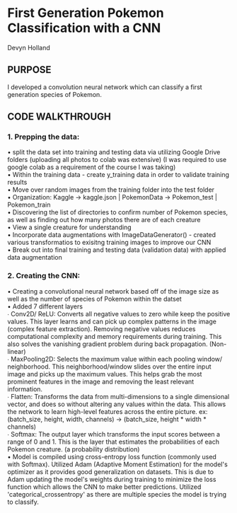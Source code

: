 # First Generation Pokemon Classification with a CNN
Devyn Holland <br />

## **PURPOSE** <br />
I developed a convolution neural network which can classify a first generation species of Pokemon. <br />

## **CODE WALKTHROUGH** <br />
### 1. Prepping the data: <br />
• split the data set into training and testing data via utilizing Google Drive folders (uploading all photos to colab was extensive) (I was required to use google colab as a requirement of the course I was taking) <br />
• Within the training data - create y_training data in order to validate training results <br />
• Move over random images from the training folder into the test folder <br />
• Organization: Kaggle -> kaggle.json | PokemonData -> Pokemon_test | Pokemon_train <br />
• Discovering the list of directories to confirm number of Pokemon species, as well as finding out how many photos there are of each creature <br />
• View a single creature for understanding <br />
• Incorporate data augmentations with ImageDataGenerator() - created various transformatios to exisitng training images to improve our CNN <br />
• Break out into final training and testing data (validation data) with applied data augmentation <br />
### 2. Creating the CNN: <br />
• Creating a convolutional neural network based off of the image size as well as the number of species of Pokemon within the datset <br />
• Added 7 different layers <br />
∙ Conv2D/ ReLU: Converts all negative values to zero while keep the positive values. This layer learns and can pick up complex patterns in the image (complex feature extraction). Removing negative values reduces computational complexity and memory requirements during training. This also solves the vanishing gradient problem during back propagation. (Non-linear) <br />
∙ MaxPooling2D: Selects the maximum value within each pooling window/ neighborhood. This neighborhood/window slides over the entire input image and picks up the maximum values. This helps grab the most prominent features in the image and removing the least relevant information. <br />
∙ Flatten: Transforms the data from multi-dimensions to a single dimensional vector, and does so without altering any values within the data. This allows the network to learn high-level features across the entire picture.
ex: (batch_size, height, width, channels) -> (batch_size, height * width * channels) <br />
∙ Softmax: The output layer which transforms the input scores between a range of 0 and 1. This is the layer that estimates the probabilities of each Pokemon creature. (a probability distribution) <br />
•  Model is compiled using cross-entropy loss function (commonly used with Softmax). Utilized Adam (Adaptive Moment Estimation) for the model's optimizer as it provides good generalization on datasets. This is due to Adam updating the model's weights during training to minimize the loss function which allows the CNN to make better predictions. Utilized 'categorical_crossentropy' as there are multiple species the model is trying to classify. <br />
